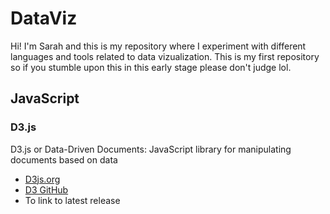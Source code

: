# DataViz

Hi! I'm Sarah and this is my repository where I experiment with different languages and tools related to data vizualization. This is my first repository so if you stumble upon this in this early stage please don't judge lol.

## JavaScript

### D3.js
D3.js or Data-Driven Documents: JavaScript library for manipulating documents based on data
* [D3js.org](https://d3js.org/)
* [D3 GitHub](https://github.com/d3/d3)
* To link to latest release <script src="https://d3js.org/d3.v6.min.js"></script>
